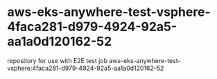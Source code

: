 # aws-eks-anywhere-test-vsphere-4faca281-d979-4924-92a5-aa1a0d120162-52
repository for use with E2E test job aws-eks-anywhere-test-vsphere:4faca281-d979-4924-92a5-aa1a0d120162-52
